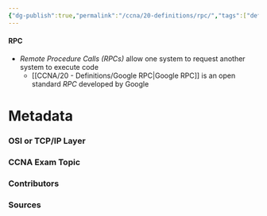 ```yaml
---
{"dg-publish":true,"permalink":"/ccna/20-definitions/rpc/","tags":["defs_ccna"]}
---
```


#### RPC
- *Remote Procedure Calls (RPCs)* allow one system to request another system to execute code
	- [[CCNA/20 - Definitions/Google RPC\|Google RPC]] is an open standard *RPC* developed by Google

# Metadata
### OSI or TCP/IP Layer

### CCNA Exam Topic

### Contributors

### Sources

